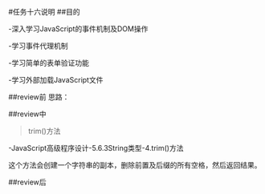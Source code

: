 ﻿#任务十六说明
##目的 

-深入学习JavaScript的事件机制及DOM操作 

-学习事件代理机制 

-学习简单的表单验证功能 

-学习外部加载JavaScript文件 

##review前
思路： 


##review中
>trim()方法 

-JavaScript高级程序设计-5.6.3String类型-4.trim()方法 

这个方法会创建一个字符串的副本，删除前置及后缀的所有空格，然后返回结果。

##review后
